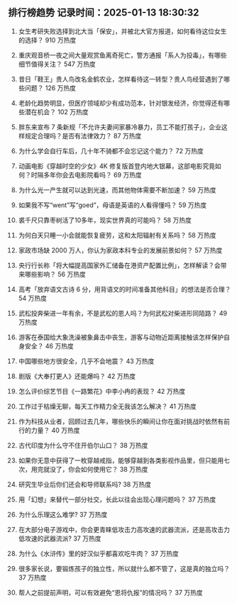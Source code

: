 
## 排行榜趋势 记录时间：2025-01-13 18:30:32
  
  1. 女生考研失败选择到北大当「保安」，并被北大官方报道，如何看待这位女生的选择？ 910 万热度
    
  2. 重庆观音桥一夜之间大量观赏鱼离奇死亡，警方通报「系人为投毒」，有哪些细节值得关注？ 547 万热度
    
  3. 昔日「鞋王」贵人鸟改名金鹤农业，怎样看待这一转型？贵人鸟经营遇到了哪些问题？ 126 万热度
    
  4. 老龄化趋势明显，但医疗领域却少有成功范本，针对银发经济，你觉得还有哪些潜在机会？ 102 万热度
    
  5. 胖东来宣布 7 条新规「不允许夫妻间家暴冷暴力，员工不能打孩子」，企业这样规定合理吗？是否有法律效力？ 87 万热度
    
  6. 为什么学会自行车后，几十年不骑都不会忘记这个能力？ 72 万热度
    
  7. 动画电影《穿越时空的少女》4K 修复版首登内地大银幕，这部电影究竟如何？时隔多年你会去电影院看吗？ 69 万热度
    
  8. 为什么光一产生就可以达到光速，而其他物体需要不断加速？ 59 万热度
    
  9. 如果我不写“went”写“goed”，母语是英语的人看得懂吗？ 59 万热度
    
  10. 裘千尺只靠枣树活了10多年，现实世界真的可能吗？ 58 万热度
    
  11. 为何白天只睡一小会就能恢复疲劳，这和太阳辐射有关系吗？ 58 万热度
    
  12. 家政市场缺 2000 万人，你认为家政本科专业的发展前景如何？ 57 万热度
    
  13. 央行行长称「将大幅提高国家外汇储备在港资产配置比例」，怎样解读？会带来哪些影响？ 56 万热度
    
  14. 高考「放弃语文古诗 6 分，用背语文的时间准备其他科目」的想法是否合理？ 54 万热度
    
  15. 武松投奔柴进一年有余，不是武松的恩人吗？为何武松对柴进形同陌路？ 49 万热度
    
  16. 游客在泰国给大象洗澡被象鼻击中丧生，游客与动物近距离接触该怎样保护自身安全？ 46 万热度
    
  17. 中国哪些地方很安全，几乎不会地震？ 43 万热度
    
  18. 剧版《大奉打更人》还能爆吗？ 42 万热度
    
  19. 怎么评价综艺节目《一路繁花》中李小冉的表现？ 42 万热度
    
  20. 工作过于枯燥无聊，每天工作精力全无我该怎么解决？ 41 万热度
    
  21. 作为科技从业者，回顾过去几年，哪些快乐的瞬间让你在面对挑战时依然有前行的力量？ 40 万热度
    
  22. 古代印度为什么守不住开伯尔山口？ 38 万热度
    
  23. 如果你无意中获得了一枚穿越戒指，能够穿越到各类影视作品里，但只能用七次，用完就没了，你会如何使用它？ 38 万热度
    
  24. 研究生毕业后你们还会和导师联系吗? 38 万热度
    
  25. 用「幻想」来替代一部分社交，长此以往会出现心理问题吗？ 37 万热度
    
  26. 为什么乐理这么难学? 37 万热度
    
  27. 在大部分电子游戏中，你会更青睐低攻击力高攻速的武器流派，还是高攻击力低攻速的武器流派? 37 万热度
    
  28. 为什么《水浒传》里的好汉似乎都喜欢吃牛肉？ 37 万热度
    
  29. 很多家长说，要锻炼孩子的独立性，所以就什么都不管了，这是真的独立吗？ 37 万热度
    
  30. 帮人之前提前声明，可以有效避免“恩将仇报”的情况吗？ 37 万热度
    